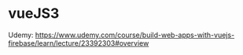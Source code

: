 # vueJS3

Udemy:
https://www.udemy.com/course/build-web-apps-with-vuejs-firebase/learn/lecture/23392303#overview
